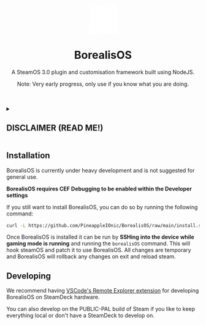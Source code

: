 <p align="center">
<img width="75px" src="./assets/lambda.png" align="center"></img>
</p>
<h1 align="center">BorealisOS</h1>
<p align="center">A SteamOS 3.0 plugin and customisation framework built using NodeJS.</p>

<p align="center">Note: Very early progress, only use if you know what you are doing.</p>

<br>
<br>

<details>
<summary>
<h2>DISCLAIMER (READ ME!)</h22>
</summary>

```
BorealisOS is a plugin manager that gives (currently) unrestricted access to SteamOS's JavaScript instance. 

Valve binds all SteamOS system functions to this JavaScript instance. Treat installing BorealisOS plugins like installing 
apps that require administrator rights because they quite literally can perform administrator actions without you even 
knowing.

Make sure you review all plugins you install and DO NOT install any plugins you do not inherently trust. Anything with
obfuscation or not very readable code is a big red flag. It would take not even 20 lines of JavaScript to steal your
account token and factory reset the device.

We are not responsible for any device damage caused by using BorealisOS.
```

</details>

<h2>Installation</h2>
BorealisOS is currently under heavy development and is not suggested for general use.

__BorealisOS requires CEF Debugging to be enabled within the Developer settings__

If you still want to install BorealisOS, you can do so by running the following command:

```sh
curl -L https://github.com/PineappleIOnic/BorealisOS/raw/main/install.sh | sh
```

Once BorealisOS is installed it can be run by __SSHing into the device while gaming mode is running__ and running the `borealisOS` command.
This will hook steamOS and patch it to use BorealisOS. All changes are temporary and BorealisOS will rollback any changes on exit and reload steam.

## Developing
We recommend having [VSCode's Remote Explorer extension](https://code.visualstudio.com/docs/remote/ssh) for developing BorealisOS on SteamDeck hardware.

You can also develop on the PUBLIC-PAL build of Steam if you like to keep everything local or don't have a SteamDeck to develop on.
